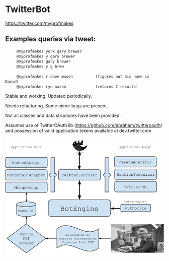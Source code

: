 TwitterBot 
===============

https://twitter.com/myprofmakes

Examples queries via tweet:
---

   		 @myprofmakes york gary brewer
		 @myprofmakes y gary brewer
		 @myprofmakes gary brewer
		 @myprofmakes y g brew

		 @myprofmakes r dave mason   		(figures out his name is David)
		 @myprofmakes rye mason		     	(returns 2 results)



Stable and working. Updated periodically. 

Needs refactoring. Some minor bugs are present. 

Not all classes and data structures have been provided.

Assumes use of TwitterOAuth lib (https://github.com/abraham/twitteroauth)
and possession of valid application tokens available at dev.twitter.com

![Alt text](app.png "big picture")
